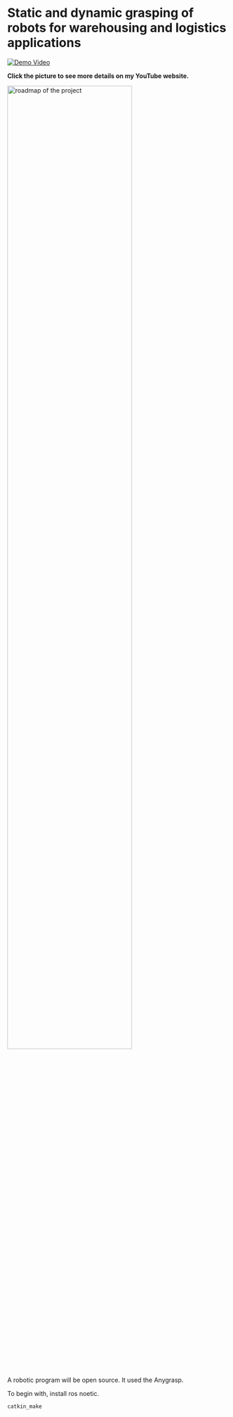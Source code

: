 # Static and dynamic grasping of robots for warehousing and logistics applications


[![Demo Video](https://img.youtube.com/vi/YLpoYdy6rt4/0.jpg)](https://www.youtube.com/watch?v=YLpoYdy6rt4)

**Click the picture to see more details on my YouTube website.**

<img src="roadmap.png" alt="roadmap of the project" width="75%"/>

A robotic program will be open source. It used the Anygrasp. 

To begin with, install ros noetic.

 ```
catkin_make
